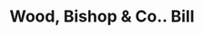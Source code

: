 ---
doi: 10.7916/D8058SXD
date_other: '1870'
date_other_textual: 1870-1879
form: printed ephemera
genre:
- Invoices
name:
- Wood, Bishop & Co.
object_in_context_url: https://biggert.cul.columbia.edu/items/view/ave_biggert_00579
subject_hierarchical_geographic:
- Bangor, Maine, United States
subject_name:
- Wood, Bishop & Co.
title: Wood, Bishop & Co.. Bill
sort_title: Wood, Bishop & Co.. Bill
call_number: ave_biggert_00579
coordinates:
- 44.8,-68.8
pid: ave_biggert_00579
identifiers: ave_biggert_00579
thumbnail: https://derivativo-1.library.columbia.edu/iiif/2/ldpd:343751/full/!256,256/0/native.jpg
permalink: /biggert/ave_biggert_00579/
layout: iiif-image-page
---